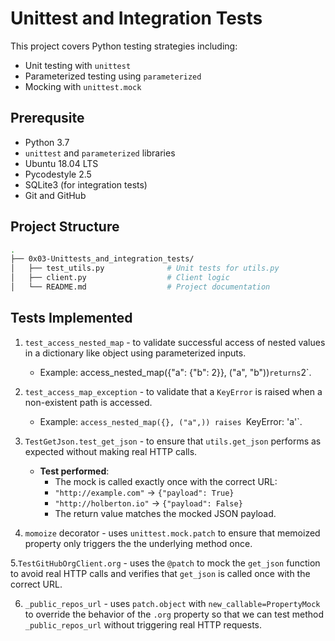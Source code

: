 # Unittest and Integration Tests

This project covers Python testing strategies including:

- Unit testing with `unittest`
- Parameterized testing using `parameterized`
- Mocking with `unittest.mock`

## Prerequsite

- Python 3.7
- `unittest` and `parameterized` libraries
- Ubuntu 18.04 LTS
- Pycodestyle 2.5
- SQLite3 (for integration tests)
- Git and GitHub

## Project Structure

```bash
.
├── 0x03-Unittests_and_integration_tests/
│   ├── test_utils.py              # Unit tests for utils.py
│   ├── client.py                  # Client logic
│   └── README.md                  # Project documentation
```


## Tests Implemented

1. `test_access_nested_map` -  to validate successful access of nested values in a dictionary like object using parameterized inputs.

	* Example: access_nested_map({"a": {"b": 2}}, ("a", "b"))` returns `2`.

2. `test_access_map_exception` - to validate that a `KeyError` is raised when a non-existent path is accessed.

	* Example: `access_nested_map({}, ("a",)) raises `KeyError: 'a'`.

3. `TestGetJson.test_get_json` - to ensure that `utils.get_json` performs as expected without making real HTTP calls.

	* **Test performed**:
	    - The mock is called exactly once with the correct URL: 
		* `"http://example.com"` -> `{"payload": True}`
		* `"http://holberton.io"` -> `{"payload": False}`
	    - The return value matches the mocked JSON payload.

4. `momoize` decorator - uses `unittest.mock.patch` to ensure that memoized property only triggers the the underlying method once.

5.`TestGitHubOrgClient.org` - uses the `@patch` to mock the `get_json` function to avoid real HTTP calls and verifies that `get_json` is called once with the correct URL.

6. `_public_repos_url` - uses `patch.object` with `new_callable=PropertyMock` to override the behavior of the `.org` property so that we can test method `_public_repos_url` without triggering real HTTP requests.
 
